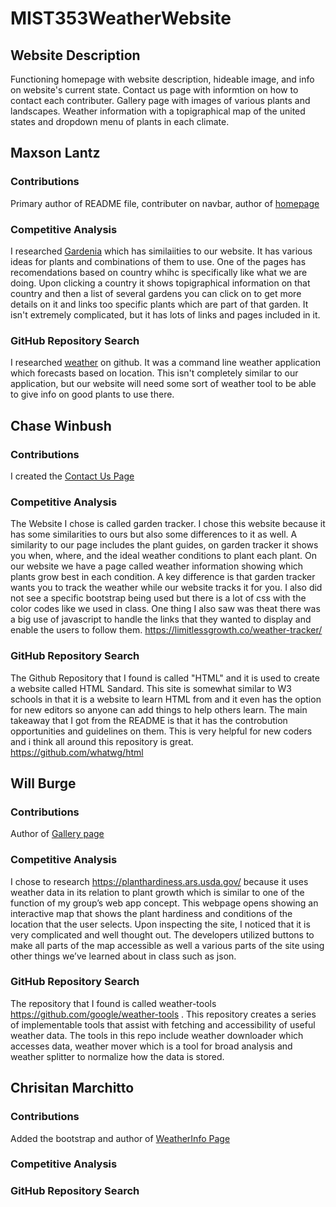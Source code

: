 # MIST353WeatherWebsite

## Website Description
Functioning homepage with website description, hideable image, and info on website's current state. Contact us page with informtion on how to contact each contributer. Gallery page with images of various plants and landscapes. Weather information with a topigraphical map of the united states and dropdown menu of plants in each climate.

## Maxson Lantz
### Contributions
Primary author of README file, contributer on navbar, author of [homepage](https://github.com/clwinbush/MIST353WeatherWebsiteWinbush/blob/c8cb13467b50478d03a15afd7cb64f5bed9a4296/MIST353WeatherWebsite/Pages/Index.cshtml)
### Competitive Analysis
I researched [Gardenia](https://www.gardenia.net/) which has similaiities to our website. It has various ideas for plants and combinations of them to use. One of the pages has recomendations based on country whihc is specifically like what we are doing. Upon clicking a country it shows topigraphical information on that country and then a list of several gardens you can click on to get more details on it and links too specific plants which are part of that garden. It isn't extremely complicated, but it has lots of links and pages included in it.
### GitHub Repository Search
I researched [weather](https://github.com/genuinetools/weather.git) on github. It was a command line weather application which forecasts based on location. This isn't completely similar to our application, but our website will need some sort of weather tool to be able to give info on good plants to use there.


## Chase Winbush
### Contributions
I created the [Contact Us Page](https://github.com/clwinbush/MIST353WeatherWebsiteWinbush/blob/1e78983cb9387bd2ce185eee9b5f7d34393b88a9/MIST353WeatherWebsite/Pages/Contact%20Us.cshtml)
### Competitive Analysis
The Website I chose is called garden tracker. I chose this website because it has some similarities to ours but also some differences to it as well. A similarity to our page includes the plant guides, on garden tracker it shows you when, where, and the ideal weather conditions to plant each plant. On our website we have a page called weather information showing which plants grow best in each condition. A key difference is that garden tracker wants you to track the weather while our website tracks it for you. I also did not see a specific bootstrap being used but there is a lot of css with the color codes like we used in class. One thing I also saw was theat there was a big use of javascript to handle the links that they wanted to display and enable the users to follow them.
https://limitlessgrowth.co/weather-tracker/
### GitHub Repository Search
The Github Repository that I found is called "HTML" and it is used to create a website called HTML Sandard. This site is somewhat similar to W3 schools in that it is a website to learn HTML from and it even has the option for new editors so anyone can add things to help others learn. The main takeaway that I got from the README is that it has the controbution opportunities and guidelines on them. This is very helpful for new coders and i think all around this repository is great.
https://github.com/whatwg/html

## Will Burge
### Contributions
Author of [Gallery page](https://github.com/clwinbush/MIST353WeatherWebsiteWinbush/blob/3ebae92c68dc6b26b0773b322e72281bc153cd9c/MIST353WeatherWebsite/Pages/Gallery.cshtml)
### Competitive Analysis
I chose to research https://planthardiness.ars.usda.gov/ because it uses weather data in its relation to plant growth which is similar to one of the function of my group’s web app concept. This webpage opens showing an interactive map that shows the plant hardiness and conditions of the location that the user selects. Upon inspecting the site, I noticed that it is very complicated and well thought out. The developers utilized buttons to make all parts of the map accessible as well a various parts of the site using other things we’ve learned about in class such as json.
### GitHub Repository Search
The repository that I found is called weather-tools https://github.com/google/weather-tools . This repository creates a series of implementable tools that assist with fetching and accessibility of useful weather data. The tools in this repo include weather downloader which accesses data, weather mover which is a tool for broad analysis and weather splitter to normalize how the data is stored.

## Chrisitan Marchitto
### Contributions
Added the bootstrap and author of [WeatherInfo Page](https://github.com/clwinbush/MIST353WeatherWebsiteWinbush/blob/3ebae92c68dc6b26b0773b322e72281bc153cd9c/MIST353WeatherWebsite/Pages/WeatherInfo.cshtml)
### Competitive Analysis

### GitHub Repository Search
